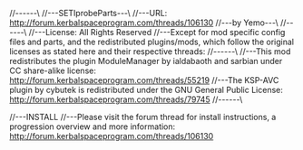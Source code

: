 //------\\
//---SETIprobeParts---\\
//---URL: http://forum.kerbalspaceprogram.com/threads/106130
//---by Yemo---\\
//------\\
//---License: All Rights Reserved
//---Except for mod specific config files and parts, and the redistributed plugins/mods, which follow the original licenses as stated here and their respective threads:
//------\\
//---This mod redistributes the plugin ModuleManager by ialdabaoth and sarbian under CC share-alike license: http://forum.kerbalspaceprogram.com/threads/55219
//---The KSP-AVC plugin by cybutek is redistributed under the GNU General Public License: http://forum.kerbalspaceprogram.com/threads/79745
//------\\

//---INSTALL
//---Please visit the forum thread for install instructions, a progression overview and more information: http://forum.kerbalspaceprogram.com/threads/106130
